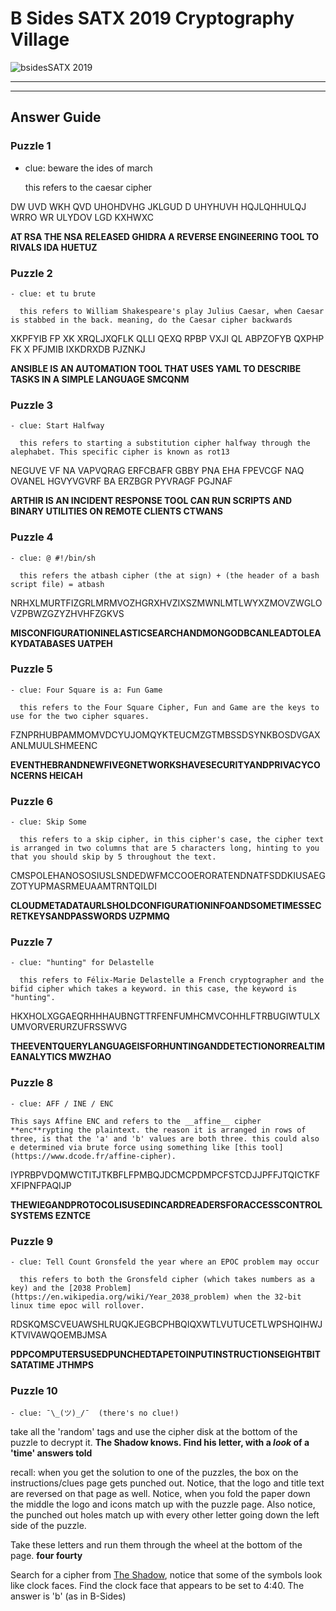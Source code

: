 # B Sides SATX 2019 Cryptography Village

![bsidesSATX 2019](https://www.cem.me/art/bsides_satx_2019.svg "B-Sides SATX CryptoVillage")

___


___

## Answer Guide
### Puzzle 1
  - clue: beware the ides of march
  
    this refers to the caesar cipher


DW UVD WKH QVD UHOHDVHG JKLGUD D UHYHUVH HQJLQHHULQJ WRRO WR ULYDOV LGD KXHWXC

__AT RSA THE NSA RELEASED GHIDRA A REVERSE ENGINEERING TOOL TO RIVALS IDA HUETUZ__

### Puzzle 2
    - clue: et tu brute
    
      this refers to William Shakespeare's play Julius Caesar, when Caesar is stabbed in the back. meaning, do the Caesar cipher backwards

XKPFYIB FP XK XRQLJXQFLK QLLI QEXQ RPBP VXJI QL ABPZOFYB QXPHP FK X PFJMIB IXKDRXDB PJZNKJ

__ANSIBLE IS AN AUTOMATION TOOL THAT USES YAML TO DESCRIBE TASKS IN A SIMPLE LANGUAGE SMCQNM__


### Puzzle 3
    - clue: Start Halfway
    
      this refers to starting a substitution cipher halfway through the alephabet. This specific cipher is known as rot13

NEGUVE VF NA VAPVQRAG ERFCBAFR GBBY PNA EHA FPEVCGF NAQ OVANEL HGVYVGVRF BA ERZBGR PYVRAGF PGJNAF

__ARTHIR IS AN INCIDENT RESPONSE TOOL CAN RUN SCRIPTS AND BINARY UTILITIES ON REMOTE CLIENTS CTWANS__

### Puzzle 4
    - clue: @ #!/bin/sh
    
      this refers the atbash cipher (the at sign) + (the header of a bash script file) = atbash

NRHXLMURTFIZGRLMRMVOZHGRXHVZIXSZMWNLMTLWYXZMOVZWGLOVZPBWZGZYZHVHFZGKVS

__MISCONFIGURATIONINELASTICSEARCHANDMONGODBCANLEADTOLEAKYDATABASES UATPEH__


### Puzzle 5
    - clue: Four Square is a: Fun Game
    
      this refers to the Four Square Cipher, Fun and Game are the keys to use for the two cipher squares.

FZNPRHUBPAMMOMVDCYUJOMQYKTEUCMZGTMBSSDSYNKBOSDVGAXANLMUULSHMEENC

__EVENTHEBRANDNEWFIVEGNETWORKSHAVESECURITYANDPRIVACYCONCERNS HEICAH__

      
### Puzzle 6
    - clue: Skip Some
    
      this refers to a skip cipher, in this cipher's case, the cipher text is arranged in two columns that are 5 characters long, hinting to you that you should skip by 5 throughout the text.

CMSPOLEHANOSOSIUSLSNDEDWFMCCOOERORATENDNATFSDDKIUSAEGZOTYUPMASRMEUAAMTRNTQILDI

__CLOUDMETADATAURLSHOLDCONFIGURATIONINFOANDSOMETIMESSECRETKEYSANDPASSWORDS UZPMMQ__

### Puzzle 7
    - clue: "hunting" for Delastelle
    
      this refers to Félix-Marie Delastelle a French cryptographer and the bifid cipher which takes a keyword. in this case, the keyword is "hunting".

HKXHOLXGGAEQRHHHAUBNGTTRFENFUMHCMVCOHHLFTRBUGIWTULXUMVORVERURZUFRSSWVG

__THEEVENTQUERYLANGUAGEISFORHUNTINGANDDETECTIONORREALTIMEANALYTICS MWZHAO__


### Puzzle 8
    - clue: AFF / INE / ENC
    
    This says Affine ENC and refers to the __affine__ cipher **enc**rypting the plaintext. the reason it is arranged in rows of three, is that the 'a' and 'b' values are both three. this could also e determined via brute force using something like [this tool](https://www.dcode.fr/affine-cipher).

IYPRBPVDQMWCTITJTKBFLFPMBQJDCMCPDMPCFSTCDJJPFFJTQICTKFXFIPNFPAQIJP

__THEWIEGANDPROTOCOLISUSEDINCARDREADERSFORACCESSCONTROLSYSTEMS EZNTCE__


### Puzzle 9
    - clue: Tell Count Gronsfeld the year where an EPOC problem may occur
    
      this refers to both the Gronsfeld cipher (which takes numbers as a key) and the [2038 Problem](https://en.wikipedia.org/wiki/Year_2038_problem) when the 32-bit linux time epoc will rollover.

RDSKQMSCVEUAWSHLRUQKJEGBCPHBQIQXWTLVUTUCETLWPSHQIHWJKTVIVAWQOEMBJMSA

__PDPCOMPUTERSUSEDPUNCHEDTAPETOINPUTINSTRUCTIONSEIGHTBITSATATIME JTHMPS__


### Puzzle 10
    - clue: ¯\_(ツ)_/¯  (there's no clue!)
    
take all the 'random' tags and use the cipher disk at the bottom of the puzzle to decrypt it. __The Shadow knows. Find his letter, with a *look* of a 'time' answers told__

recall: when you get the solution to one of the puzzles, the box on the instructions/clues page gets punched out. Notice, that the logo and title text are reversed on that page as well. Notice, when you fold the paper down the middle the logo and icons match up with the puzzle page. Also notice, the punched out holes match up with every other letter going down the left side of the puzzle.
      
Take these letters and run them through the wheel at the bottom of the page. __four fourty__
      
Search for a cipher from [The Shadow](https://en.wikipedia.org/wiki/The_Shadow), notice that some of the symbols look like clock faces. Find the clock face that appears to be set to 4:40. The answer is 'b' (as in B-Sides)
